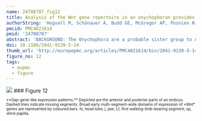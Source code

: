 ```yaml
---
name: 24708787_fig12
title: Analysis of the Wnt gene repertoire in an onychophoran provides new insights into the evolution of segmentation.
authorString: 'Hogvall M, Schönauer A, Budd GE, McGregor AP, Posnien N, Janssen R.'
pmcid: PMC4021614
pmid: '24708787'
abstract: 'BACKGROUND: The Onychophora are a probable sister group to Arthropoda, one of the most intensively studied animal phyla from a developmental perspective. Pioneering work on the fruit fly Drosophila melanogaster and subsequent investigation of other arthropods has revealed important roles for Wnt genes during many developmental processes in these animals. RESULTS: We screened the embryonic transcriptome of the onychophoran Euperipatoides kanangrensis and found that at least 11 Wnt genes are expressed during embryogenesis. These genes represent 11 of the 13 known subfamilies of Wnt genes. CONCLUSIONS: Many onychophoran Wnt genes are expressed in segment polarity gene-like patterns, suggesting a general role for these ligands during segment regionalization, as has been described in arthropods. During early stages of development, Wnt2, Wnt4, and Wnt5 are expressed in broad multiple segment-wide domains that are reminiscent of arthropod gap and Hox gene expression patterns, which suggests an early instructive role for Wnt genes during E. kanangrensis segmentation.'
doi: 10.1186/2041-9139-5-14
thumb_url: 'http://europepmc.org/articles/PMC4021614/bin/2041-9139-5-14-12.gif'
figure_no: 12
tags:
  - eupmc
  - figure
---
```

<img src='http://europepmc.org/articles/PMC4021614/bin/2041-9139-5-14-12.jpg' style='max-height: 300px'>
### Figure 12
<p style='font-size: 10px;'>**Gap-gene-like expression patterns.** Depicted are the anterior and posterior parts of an embryo. Dashed lines indicate missing segments. Broad early multi-segment-wide domains of expression of *Wnt* genes are represented by coloured bars. hl, head lobe; j, jaw; L1, first walking-limb-bearing segment; sp, slime papilla.</p>